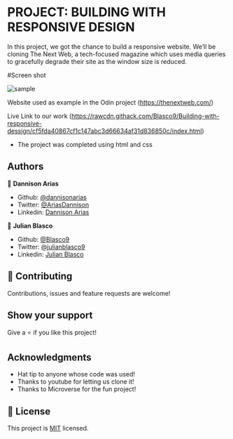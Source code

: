 # PROJECT: BUILDING WITH RESPONSIVE DESIGN

In this project, we got the chance to build a responsive website. We’ll be cloning The Next Web, a tech-focused magazine which uses media queries to gracefully degrade their site as the window size is reduced.

#Screen shot

![sample](ss.png)

 Website used as example in the Odin project
(https://thenextweb.com/) 

Live Link to our work
(https://rawcdn.githack.com/Blasco9/Building-with-responsive-dessign/cf5fda40867cf1c147abc3d66634af31d836850c/index.html)
* The project was completed using html and css
## Authors

👤 **Dannison Arias**

- Github: [@dannisonarias](https://github.com/dannisonarias)
- Twitter: [@AriasDannison](https://twitter.com/AriasDannison)
- Linkedin: [Dannison Arias](https://www.linkedin.com/in/dannison-arias-777919190/)

👤 **Julian Blasco**

- Github: [@Blasco9](https://github.com/Blasco9)
- Twitter: [@julianblasco9](https://twitter.com/julianblasco9)
- Linkedin: [Julian Blasco](https://www.linkedin.com/in/julian-augusto-blasco-1656a0153/)

## 🤝 Contributing

Contributions, issues and feature requests are welcome!
## Show your support

Give a ⭐️ if you like this project!

## Acknowledgments

- Hat tip to anyone whose code was used!
- Thanks to youtube for letting us clone it!
- Thanks to Microverse for the fun project!

## 📝 License

This project is [MIT](https://opensource.org/licenses/MIT) licensed.
